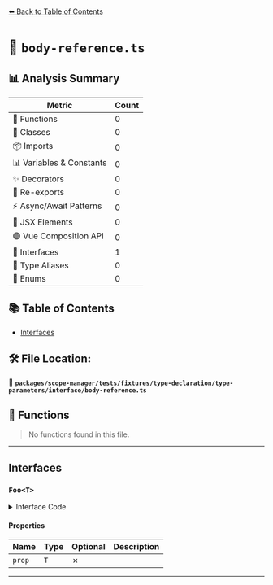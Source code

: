 [⬅️ Back to Table of Contents](../../../../../../../index.md)

# 📄 `body-reference.ts`

## 📊 Analysis Summary

| Metric | Count |
|--------|-------|
| 🔧 Functions | 0 |
| 🧱 Classes | 0 |
| 📦 Imports | 0 |
| 📊 Variables & Constants | 0 |
| ✨ Decorators | 0 |
| 🔄 Re-exports | 0 |
| ⚡ Async/Await Patterns | 0 |
| 💠 JSX Elements | 0 |
| 🟢 Vue Composition API | 0 |
| 📐 Interfaces | 1 |
| 📑 Type Aliases | 0 |
| 🎯 Enums | 0 |

## 📚 Table of Contents

- [Interfaces](#interfaces)

## 🛠️ File Location:
📂 **`packages/scope-manager/tests/fixtures/type-declaration/type-parameters/interface/body-reference.ts`**

## 🔧 Functions

> No functions found in this file.


---

## Interfaces

### `Foo<T>`

<details><summary>Interface Code</summary>

```ts
interface Foo<T> {
  prop: T;
}
```
</details>

#### Properties

| Name | Type | Optional | Description |
|------|------|----------|-------------|
| `prop` | `T` | ✗ |  |


---